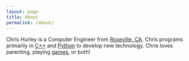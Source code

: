 ```yaml
---
layout: page
title: About
permalink: /about/
---
```


Chris Hurley is a Computer Engineer from 
[Roseville, CA](https://en.wikipedia.org/wiki/Roseville,_California). 
Chris programs primarily in [C++](https://en.wikipedia.org/wiki/C%2B%2B) and 
[Python](https://www.python.org/about/) to develop new technology. 
Chris loves parenting, playing [games](https://magic.wizards.com/), or both!
